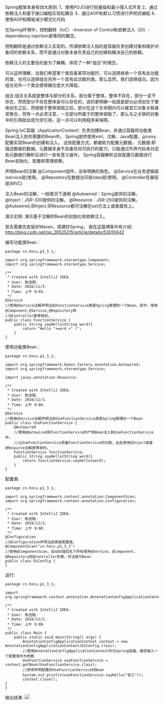 ﻿
Spring框架本身有四大原则:
1、使用POJO进行轻量级和最小侵入式开发
2、通过依赖注入和基于接口编程实现松耦合
3、通过AOP和默认习惯进行声明式编程
4、使用AOP和模板减少模式化代码

在Spring环境中，控制翻转（IoC）-Inversion of Control和依赖注入（DI）-dependency injection是等同的概念。

控制翻转是通过依赖注入实现的。所谓依赖注入指的是容器负责创建对象和维护对象间的依赖关系，而不是通过对象本身负责自己的创建和解决自己的依赖。

依赖注入的主要目的是为了解耦，体现了一种"组合"的理念。

可以这样理解，当我们希望某个类具备某项功能时，可以选择继承一个具有此功能的类，也可以选择组合另外一个具有此功能的类。那么显然，我们选择组合。因为组合另外一个类会使得耦合度大大降低。

组合:组合关系就是整体与部分的关系，部分属于整体，整体不存在，部分一定不存在，然而部分不存在整体是可以存在的，说的更明确一些就是部分必须创生于整体创生之后，而销毁于整体销毁之前。部分在这个生命期内可以被其它对象关联甚至聚合，但有一点必须注意，一旦部分所属于的整体销毁了，那么与之关联的对象中的引用就会成为空引用，这一点可以利用程序来保障。


Spring IoC容器（ApplicationContext）负责创建Bean，并通过容器将功能类Bean注入到你需要的Bean中。
Spring提供使用xml，注解，Java配置，groovy配置实现Bean的创建和注入。
这些配置方式，都被称为配置元数据。
元数据:即描述数据的数据。元数据本身不具备任何可执行的能力，只能通过外界代码来对这些元数据行解析后进行一些有意义操作。
Spring容器解析这些配置元数据进行Bean初始化、配置和管理依赖。

声明Bean的注解
	@Component组件，没有明确的角色。
	@Service在业务逻辑层(service层)使用。
	@Repository在数据访问层(dao层)使用。
	@Controller在展现层(MVC)
	
注入Bean的注解，一般情况下通用
	@Autowired：Spring提供的注解。
	@Inject：JSR-330提供的注解。
	@Resource：JSR-250提供的注解。
@Autowired,@Inject,@Resource都可注解在set方法上或者属性上。

演示实例:
演示基于注解的Bean的初始化和依赖注入。

首先需要先安装好Maven，搭建好Spring，
我在这篇博客中有介绍:
http://blog.csdn.net/qq_26525215/article/details/53010442

编写功能类Bean：
```
package cn.hncu.p1_3_1;

import org.springframework.stereotype.Component;
import org.springframework.stereotype.Service;

/**
 * Created with IntelliJ IDEA.
 * User: 陈浩翔.
 * Date: 2016/11/3.
 * Time: 上午 9:03.
 */
@Service
//使用@Service注解声明当前FunctionService类是Spring管理的一个Bean。其中，使用@Component,@Service,@Repository和
//@Controller是等效的。
public class FunctionService {
    public String sayHello(String word){
        return "Hello "+word +" !";
    }
}
```


使用功能类Bean：
```
package cn.hncu.p1_3_1;

import org.springframework.beans.factory.annotation.Autowired;
import org.springframework.stereotype.Service;

import javax.annotation.Resource;

/**
 * Created with IntelliJ IDEA.
 * User: 陈浩翔.
 * Date: 2016/11/3.
 * Time: 上午 9:04.
 */
@Service
//使用@Service注解声明当前UseFunctionService类是Spring管理的一个Bean
public class UseFunctionService {
    @Autowired
    //使用@Autowired将FunctionService的尸体Bean注入到UseFunctionService中，
    //让UseFunctionService具备FunctionService的功能，此处使用@Inject或者@Resource注解是等效的。
    FunctionService functionService;
    public String sayHello(String word){
        return functionService.sayHello(word);
    }
}

```


配置类:

```
package cn.hncu.p1_3_1;

import org.springframework.context.annotation.ComponentScan;
import org.springframework.context.annotation.Configuration;

/**
 * Created with IntelliJ IDEA.
 * User: 陈浩翔.
 * Date: 2016/11/3.
 * Time: 上午 9:08.
 */
@Configuration
//@Configuration声明当前类是配置类。
@ComponentScan("cn.hncu.p1_3_1")
//使用@ComponentScan，自动扫描包名下所有使用@Service，@Component，@Repository和@Controller的类，并注册为Bean
public class DiConfig {
}

```

运行:

```
package cn.hncu.p1_3_1;

import org.springframework.context.annotation.AnnotationConfigApplicationContext;

/**
 * Created with IntelliJ IDEA.
 * User: 陈浩翔.
 * Date: 2016/11/3.
 * Time: 上午 9:09.
 */
public class Main {
    public static void main(String[] args) {
        AnnotationConfigApplicationContext context = new AnnotationConfigApplicationContext(DiConfig.class);
        //使用AnnotationConfigApplicationContext作为Spring容器，接受输入一个配置类作为参数
        UseFunctionService useFunctionService = context.getBean(UseFunctionService.class);
        //获得声明配置的UseFunctionService的Bean
        System.out.println(useFunctionService.sayHello("张三"));
        context.close();
}
}

```

输出结果:
![](http://img.blog.csdn.net/20161104213807840)

